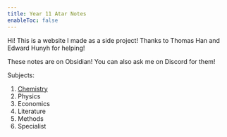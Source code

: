 ```yaml
---
title: Year 11 Atar Notes
enableToc: false
---
```


Hi! This is a website I made as a side project! Thanks to Thomas Han and Edward Hunyh for helping! 

These notes are on Obsidian! You can also ask me on Discord for them!

Subjects:
1. [Chemistry](Chemistry/Chemistry.md)
2. Physics
3. Economics
4. Literature
5. Methods
6. Specialist 



